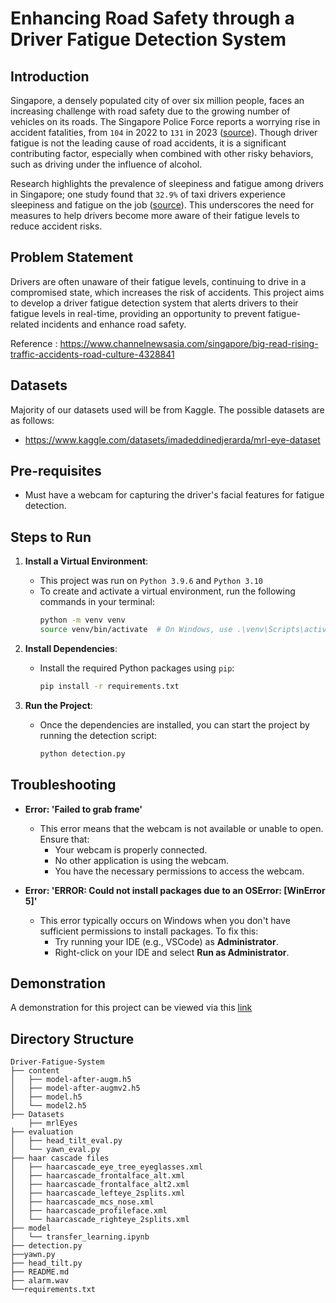 # Enhancing Road Safety through a Driver Fatigue Detection System

## Introduction
Singapore, a densely populated city of over six million people, faces an increasing challenge with road safety due to the growing number of vehicles on its roads. The Singapore Police Force reports a worrying rise in accident fatalities, from `104` in 2022 to `131` in 2023 ([source](https://www.police.gov.sg/-/media/D4435F72157942D3B323EE4A507D4CFB.ashx)). Though driver fatigue is not the leading cause of road accidents, it is a significant contributing factor, especially when combined with other risky behaviors, such as driving under the influence of alcohol.

Research highlights the prevalence of sleepiness and fatigue among drivers in Singapore; one study found that `32.9%` of taxi drivers experience sleepiness and fatigue on the job ([source](https://pmc.ncbi.nlm.nih.gov/articles/PMC4350472/)). This underscores the need for measures to help drivers become more aware of their fatigue levels to reduce accident risks.

## Problem Statement
Drivers are often unaware of their fatigue levels, continuing to drive in a compromised state, which increases the risk of accidents. This project aims to develop a driver fatigue detection system that alerts drivers to their fatigue levels in real-time, providing an opportunity to prevent fatigue-related incidents and enhance road safety.

Reference : https://www.channelnewsasia.com/singapore/big-read-rising-traffic-accidents-road-culture-4328841

## Datasets
Majority of our datasets used will be from Kaggle. The possible datasets are as follows:
- https://www.kaggle.com/datasets/imadeddinedjerarda/mrl-eye-dataset

## Pre-requisites
- Must have a webcam for capturing the driver's facial features for fatigue detection.

## Steps to Run

1. **Install a Virtual Environment**:
   - This project was run on `Python 3.9.6` and `Python 3.10`
   - To create and activate a virtual environment, run the following commands in your terminal:
     ```bash
     python -m venv venv
     source venv/bin/activate  # On Windows, use .\venv\Scripts\activate
     ```

2. **Install Dependencies**:
   - Install the required Python packages using `pip`:
     ```bash
     pip install -r requirements.txt
     ```

3. **Run the Project**:
   - Once the dependencies are installed, you can start the project by running the detection script:
     ```bash
     python detection.py
     ```

## Troubleshooting

- **Error: 'Failed to grab frame'**
  - This error means that the webcam is not available or unable to open. Ensure that:
    - Your webcam is properly connected.
    - No other application is using the webcam.
    - You have the necessary permissions to access the webcam.
    
- **Error: 'ERROR: Could not install packages due to an OSError: [WinError 5]'**
  - This error typically occurs on Windows when you don't have sufficient permissions to install packages. To fix this:
    - Try running your IDE (e.g., VSCode) as **Administrator**.
    - Right-click on your IDE and select **Run as Administrator**.

## Demonstration
A demonstration for this project can be viewed via this [link](https://youtu.be/FjkNC11gxMc)


## Directory Structure
```
Driver-Fatigue-System
├── content
│   ├── model-after-augm.h5
│   ├── model-after-augmv2.h5
│   ├── model.h5
│   └── model2.h5
├── Datasets
    ├── mrlEyes
├── evaluation
│   ├── head_tilt_eval.py
│   └── yawn_eval.py
├── haar cascade files
│   ├── haarcascade_eye_tree_eyeglasses.xml
│   ├── haarcascade_frontalface_alt.xml
│   ├── haarcascade_frontalface_alt2.xml
│   ├── haarcascade_lefteye_2splits.xml
│   ├── haarcascade_mcs_nose.xml
│   ├── haarcascade_profileface.xml
│   └── haarcascade_righteye_2splits.xml
├── model
│   └── transfer_learning.ipynb
├── detection.py
├──yawn.py 
├── head_tilt.py
├── README.md
├── alarm.wav
└──requirements.txt
```